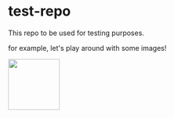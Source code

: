 # test-repo
This repo to be used for testing purposes.

for example, let's play around with some images!
 
<img src="https://assets-cdn.github.com/images/modules/logos_page/GitHub-Logo.png" height="104.5px">

